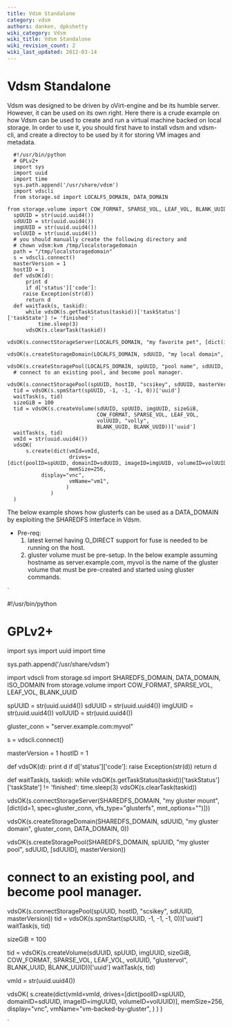 ```yaml
---
title: Vdsm Standalone
category: vdsm
authors: danken, dpkshetty
wiki_category: Vdsm
wiki_title: Vdsm Standalone
wiki_revision_count: 2
wiki_last_updated: 2012-03-14
---
```


# Vdsm Standalone

Vdsm was designed to be driven by oVirt-engine and be its humble server. However, it can be used on its own right. Here there is a crude example on how Vdsm can be used to create and run a virtual machine backed on local storage. In order to use it, you should first have to install vdsm and vdsm-cli, and create a directoy to be used by it for storing VM images and metadata.

      #!/usr/bin/python
      # GPLv2+
      import sys
      import uuid
      import time
      sys.path.append('/usr/share/vdsm')
      import vdscli
      from storage.sd import LOCALFS_DOMAIN, DATA_DOMAIN
      from storage.volume import COW_FORMAT, SPARSE_VOL, LEAF_VOL, BLANK_UUID
      spUUID = str(uuid.uuid4())
      sdUUID = str(uuid.uuid4())
      imgUUID = str(uuid.uuid4())
      volUUID = str(uuid.uuid4())
      # you should manually create the following directory and
      # chown vdsm:kvm /tmp/localstoragedomain
      path = "/tmp/localstoragedomain"
      s = vdscli.connect()
      masterVersion = 1
      hostID = 1
      def vdsOK(d):
          print d
          if d['status']['code']:
         raise Exception(str(d))
          return d
      def waitTask(s, taskid):
          while vdsOK(s.getTaskStatus(taskid))['taskStatus']['taskState'] != 'finished':
              time.sleep(3)
          vdsOK(s.clearTask(taskid))
      vdsOK(s.connectStorageServer(LOCALFS_DOMAIN, "my favorite pet", [dict(id=1, connection=path)]))
      vdsOK(s.createStorageDomain(LOCALFS_DOMAIN, sdUUID, "my local domain", path, DATA_DOMAIN, 0))
      vdsOK(s.createStoragePool(LOCALFS_DOMAIN, spUUID, "pool name", sdUUID, [sdUUID], masterVersion))
      # connect to an existing pool, and become pool manager.
      vdsOK(s.connectStoragePool(spUUID, hostID, "scsikey", sdUUID, masterVersion))
      tid = vdsOK(s.spmStart(spUUID, -1, -1, -1, 0))['uuid']
      waitTask(s, tid)
      sizeGiB = 100
      tid = vdsOK(s.createVolume(sdUUID, spUUID, imgUUID, sizeGiB,
                                 COW_FORMAT, SPARSE_VOL, LEAF_VOL,
                                 volUUID, "volly",
                                 BLANK_UUID, BLANK_UUID))['uuid']
      waitTask(s, tid)
      vmId = str(uuid.uuid4())
      vdsOK(
          s.create(dict(vmId=vmId,
                        drives=[dict(poolID=spUUID, domainID=sdUUID, imageID=imgUUID, volumeID=volUUID)],
                        memSize=256,
               display="vnc",
                        vmName="vm1",
                       )
                  )
      )

The below example shows how glusterfs can be used as a DATA_DOMAIN by exploiting the SHAREDFS interface in Vdsm.

*   Pre-req:
    1.  latest kernel having O_DIRECT support for fuse is needed to be running on the host.
    2.  gluster volume must be pre-setup. In the below example assuming hostname as server.example.com, myvol is the name of the gluster volume that must be pre-created and started using gluster commands.

`

 #!/usr/bin/python
 # GPLv2+

 import sys
 import uuid
 import time

 sys.path.append('/usr/share/vdsm')

 import vdscli
 from storage.sd import SHAREDFS_DOMAIN, DATA_DOMAIN, ISO_DOMAIN
 from storage.volume import COW_FORMAT, SPARSE_VOL, LEAF_VOL, BLANK_UUID

 spUUID = str(uuid.uuid4())
 sdUUID = str(uuid.uuid4())
 imgUUID = str(uuid.uuid4())
 volUUID = str(uuid.uuid4())

 gluster_conn = "server.example.com:myvol"

 s = vdscli.connect()

 masterVersion = 1
 hostID = 1

 def vdsOK(d):
     print d
     if d['status']['code']:
         raise Exception(str(d))
     return d

 def waitTask(s, taskid):
     while vdsOK(s.getTaskStatus(taskid))['taskStatus']['taskState'] != 'finished':
         time.sleep(3)
     vdsOK(s.clearTask(taskid))

 vdsOK(s.connectStorageServer(SHAREDFS_DOMAIN, "my gluster mount", [dict(id=1, spec=gluster_conn, vfs_type="glusterfs", mnt_options="")]))

 vdsOK(s.createStorageDomain(SHAREDFS_DOMAIN, sdUUID, "my gluster domain", gluster_conn, DATA_DOMAIN, 0))

 vdsOK(s.createStoragePool(SHAREDFS_DOMAIN, spUUID, "my gluster pool", sdUUID, [sdUUID], masterVersion))

 # connect to an existing pool, and become pool manager.
 vdsOK(s.connectStoragePool(spUUID, hostID, "scsikey", sdUUID, masterVersion))
 tid = vdsOK(s.spmStart(spUUID, -1, -1, -1, 0))['uuid']
 waitTask(s, tid)

 sizeGiB = 100

 tid = vdsOK(s.createVolume(sdUUID, spUUID, imgUUID, sizeGiB,
                            COW_FORMAT, SPARSE_VOL, LEAF_VOL,
                            volUUID, "glustervol",
                            BLANK_UUID, BLANK_UUID))['uuid']
 waitTask(s, tid)

 vmId = str(uuid.uuid4())

 vdsOK(
     s.create(dict(vmId=vmId,
                   drives=[dict(poolID=spUUID, domainID=sdUUID, imageID=imgUUID, volumeID=volUUID)],
                   memSize=256,
                   display="vnc",
                   vmName="vm-backed-by-gluster",
                  )
             )
 )

`

